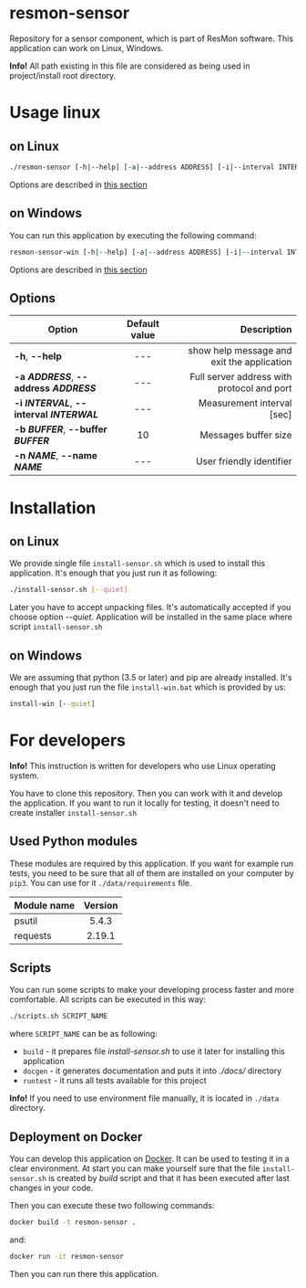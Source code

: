 # resmon-sensor
Repository for a sensor component, which is part of ResMon software.
This application can work on Linux, Windows.

**Info!** All path existing in this file are considered 
as being used in project/install root directory.

# Usage linux

## on Linux
```bash
./resmon-sensor [-h|--help] [-a|--address ADDRESS] [-i|--interval INTERVAL] [-b|--buffer BUFFER] [-n|--name NAME]
```
Options are described in [this section](#options)

## on Windows
You can run this application by executing the following command:
```bash
resmon-sensor-win [-h|--help] [-a|--address ADDRESS] [-i|--interval INTERVAL] [-b|--buffer BUFFER] [-n|--name NAME]
```
Options are described in [this section](#options)

## Options
| Option                                       | Default value | Description                                       |
| ---------------------------------------------|:-------------:| -------------------------------------------------:|
| **-h**, **--help**                           | ---           | show help message and exit the application        |
| **-a _ADDRESS_**, **--address _ADDRESS_**    | ---           | Full server address with protocol and port        |
| **-i _INTERVAL_**, **--interval _INTERWAL_** | ---           | Measurement interval [sec]                        |
| **-b _BUFFER_**, **--buffer _BUFFER_**       | 10            | Messages buffer size                              |
| **-n _NAME_**, **--name _NAME_**             | ---           | User friendly identifier                          |

# Installation

## on Linux

We provide single file `install-sensor.sh` which is used to install this application. 
It's enough that you just run it as following:
```bash
./install-sensor.sh [--quiet]
```
Later you have to accept unpacking files. It's automatically accepted if you choose option _--quiet_.
Application will be installed in the same place where script `install-sensor.sh`

## on Windows

We are assuming that python (3.5 or later) and pip are already installed. 
It's enough that you just run the file `install-win.bat` which is provided by us:
```cmd
install-win [--quiet]
```
 
# For developers

**Info!** This instruction is written for developers who use Linux operating system.

You have to clone this repository. Then you can work with it and develop the application.
If you want to run it locally for testing, it doesn't need to create installer `install-sensor.sh` 

## Used Python modules

These modules are required by this application. If you want for example run tests,
you need to be sure that all of them are installed on your computer by `pip3`.
You can use for it `./data/requirements` file.

| Module name                            | Version             |
| -------------------------------------- |:-------------------:|
| psutil                                 | 5.4.3               |
| requests                               | 2.19.1              |

## Scripts

You can run some scripts to make your developing process faster and more comfortable.
All scripts can be executed in this way:
```bash
./scripts.sh SCRIPT_NAME
```
where `SCRIPT_NAME` can be as following:
* `build` - it prepares file _install-sensor.sh_ to use it later for installing this application
* `docgen` - it generates documentation and puts it into _./docs/_ directory
* `runtest` - it runs all tests available for this project

**Info!** If you need to use environment file manually, 
it is located in `./data` directory.

## Deployment on Docker
You can develop this application on [Docker](https://docs.docker.com). 
It can be used to testing it in a clear environment. 
At start you can make yourself sure that the file `install-sensor.sh` 
is created by _build_ script and that it has been executed 
after last changes in your code.

Then you can execute these two following commands:
```bash
docker build -t resmon-sensor .
```
and:
```bash
docker run -it resmon-sensor
```
Then you can run there this application.